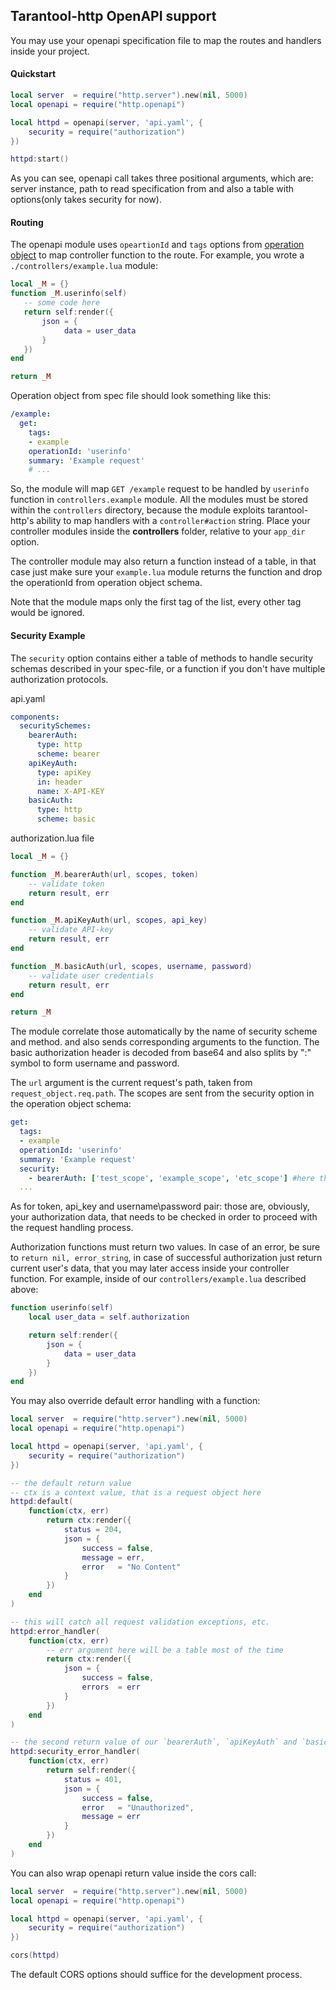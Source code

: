  ## Tarantool-http OpenAPI support
 You may use your openapi specification file to map the routes and handlers inside your project.
 
 #### Quickstart
 ```lua
 local server  = require("http.server").new(nil, 5000)
 local openapi = require("http.openapi")
 
 local httpd = openapi(server, 'api.yaml', {
     security = require("authorization")
 })
 
 httpd:start()
 ```
 As you can see, openapi call takes three positional arguments, which are:
 server instance, path to read specification from and also a table with
 options(only takes security for now).
 
 
 #### Routing
 The openapi module uses `opeartionId` and `tags` options from [operation object](https://github.com/OAI/OpenAPI-Specification/blob/master/versions/2.0.md#operation-object)
 to map controller function to the route. For example, you wrote a `./controllers/example.lua` module:
 
 ```lua
 local _M = {}
 function _M.userinfo(self)
    -- some code here
    return self:render({
        json = {   
             data = user_data
        }
    })
 end
 
 return _M
 ```
 
 Operation object from spec file should look something like this:
 ```yaml
 /example:
   get:
     tags:
     - example
     operationId: 'userinfo'
     summary: 'Example request'
     # ...
 ```
 So, the module will map `GET /example` request to be handled by `userinfo` function in `controllers.example` module.
 All the modules must be stored within the `controllers` directory, because the module exploits tarantool-http's ability
 to map handlers with a `controller#action` string. Place your controller modules inside the **controllers** folder, relative
 to your `app_dir` option.
 
 The controller module may also return a function instead of a table, in that case just make sure your `example.lua` module
 returns the function and drop the operationId from operation object schema.
 
 Note that the module maps only the first tag of the list, every other tag would be ignored.
 
 #### Security Example
 
 The `security` option contains either a table of methods to handle security schemas described
 in your spec-file, or a function if you don't have multiple authorization protocols.
 
 api.yaml
 ```yaml
 components:
   securitySchemes:
     bearerAuth:
       type: http
       scheme: bearer
     apiKeyAuth:
       type: apiKey
       in: header
       name: X-API-KEY
     basicAuth:
       type: http
       scheme: basic
 ```
 
 authorization.lua file
 ```lua
 local _M = {}
 
 function _M.bearerAuth(url, scopes, token)
     -- validate token
     return result, err
 end
 
 function _M.apiKeyAuth(url, scopes, api_key)
     -- validate API-key
     return result, err
 end
 
 function _M.basicAuth(url, scopes, username, password)
     -- validate user credentials
     return result, err
 end
 
 return _M
 ```
 The module correlate those automatically by the name of security scheme and method.
 and also sends corresponding arguments to the function. The basic authorization header is
 decoded from base64 and also splits by ":" symbol to form username and password.
 
 The `url` argument is the current request's path, taken from `request_object.req.path`.
 The scopes are sent from the security option in the operation object schema:
 ```yaml
 get:
   tags:
   - example
   operationId: 'userinfo'
   summary: 'Example request'
   security:
     - bearerAuth: ['test_scope', 'example_scope', 'etc_scope'] #here they are
   ...
 ```
 As for token, api_key and username\password pair: those are, obviously, your authorization data,
 that needs to be checked in order to proceed with the request handling process.
 
 Authorization functions must return two values. In case of an error, be sure to `return nil, error_string`,
 in case of successful authorization just return current user's data, that you may later access inside your
 controller function. For example, inside of our `controllers/example.lua` described above:
 
 ```lua
 function userinfo(self)    
     local user_data = self.authorization
 
     return self:render({
         json = {
             data = user_data
         }
     })
 end
 ```
 
 You may also override default error handling with a function:
 
 ```lua
 local server  = require("http.server").new(nil, 5000)
 local openapi = require("http.openapi")
 
 local httpd = openapi(server, 'api.yaml', {
     security = require("authorization")
 })
 
 -- the default return value
 -- ctx is a context value, that is a request object here
 httpd:default(
     function(ctx, err)
         return ctx:render({
             status = 204,
             json = {
                 success = false,
                 message = err,
                 error   = "No Content"
             }
         })
     end
 )
 
 -- this will catch all request validation exceptions, etc. 
 httpd:error_handler(
     function(ctx, err)
         -- err argument here will be a table most of the time
         return ctx:render({
             json = {
                 success = false,
                 errors  = err    
             }   
         })
     end
 )
 
 -- the second return value of our `bearerAuth`, `apiKeyAuth` and `basicAuth` functions will be here
 httpd:security_error_handler(
     function(ctx, err)
         return self:render({
             status = 401,
             json = {
                 success = false,
                 error   = "Unauthorized",
                 message = err
             }   
         })
     end
 )
 ```
 
 You can also wrap openapi return value inside the cors call:
 ```lua
 local server  = require("http.server").new(nil, 5000)
 local openapi = require("http.openapi")
 
 local httpd = openapi(server, 'api.yaml', {
     security = require("authorization")
 })
 
 cors(httpd)
 ```
 
 The default CORS options should suffice for the development process.
